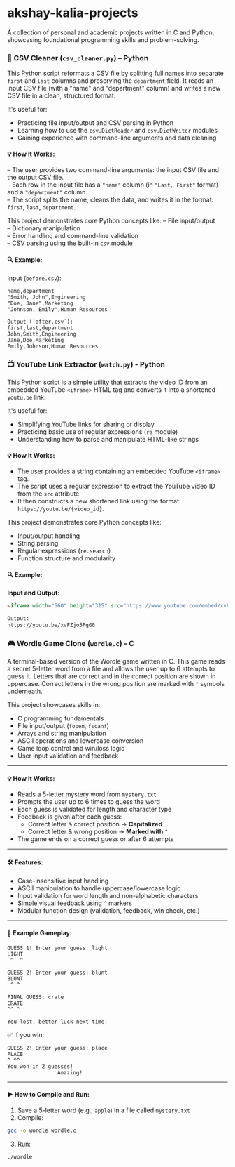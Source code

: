 # akshay-kalia-projects
A collection of personal and academic projects written in C and Python, showcasing foundational programming skills and problem-solving.

### 🧼 CSV Cleaner (`csv_cleaner.py`) – Python

This Python script reformats a CSV file by splitting full names into separate `first` and `last` columns and preserving the `department` field. It reads an input CSV file (with a "name" and "department" column) and writes a new CSV file in a clean, structured format.

It's useful for:
- Practicing file input/output and CSV parsing in Python
- Learning how to use the `csv.DictReader` and `csv.DictWriter` modules
- Gaining experience with command-line arguments and data cleaning

#### 💡 How It Works:
– The user provides two command-line arguments: the input CSV file and the output CSV file.  
– Each row in the input file has a `"name"` column (in `"Last, First"` format) and a `"department"` column.  
– The script splits the name, cleans the data, and writes it in the format: `first`, `last`, `department`.

This project demonstrates core Python concepts like:
– File input/output  
– Dictionary manipulation  
– Error handling and command-line validation  
– CSV parsing using the built-in `csv` module  

#### 🔍 Example:

Input (`before.csv`):
```csv
name,department  
"Smith, John",Engineering  
"Doe, Jane",Marketing  
"Johnson, Emily",Human Resources  

Output (`after.csv`):
first,last,department  
John,Smith,Engineering  
Jane,Doe,Marketing  
Emily,Johnson,Human Resources  
```

### 📺 YouTube Link Extractor (`watch.py`) - Python 

This Python script is a simple utility that extracts the video ID from an embedded YouTube `<iframe>` HTML tag and converts it into a shortened `youtu.be` link.

It's useful for:
- Simplifying YouTube links for sharing or display
- Practicing basic use of regular expressions (`re` module)
- Understanding how to parse and manipulate HTML-like strings

#### 💡 How It Works:
- The user provides a string containing an embedded YouTube `<iframe>` tag.
- The script uses a regular expression to extract the YouTube video ID from the `src` attribute.
- It then constructs a new shortened link using the format: `https://youtu.be/{video_id}`.

This project demonstrates core Python concepts like:
- Input/output handling
- String parsing
- Regular expressions (`re.search`)
- Function structure and modularity

#### 🔍 Example:

**Input and Output:**
```html
<iframe width="560" height="315" src="https://www.youtube.com/embed/xvFZjo5PgG0" frameborder="0"></iframe>

Output:
https://youtu.be/xvFZjo5PgG0
```


### 🎮 Wordle Game Clone (`wordle.c`) - C

A terminal-based version of the Wordle game written in C. This game reads a secret 5-letter word from a file and allows the user up to 6 attempts to guess it. Letters that are correct and in the correct position are shown in uppercase. Correct letters in the wrong position are marked with `^` symbols underneath.

This project showcases skills in:
- C programming fundamentals
- File input/output (`fopen`, `fscanf`)
- Arrays and string manipulation
- ASCII operations and lowercase conversion
- Game loop control and win/loss logic
- User input validation and feedback

---

#### 💡 How It Works:
- Reads a 5-letter mystery word from `mystery.txt`
- Prompts the user up to 6 times to guess the word
- Each guess is validated for length and character type
- Feedback is given after each guess:
  - Correct letter & correct position → **Capitalized**
  - Correct letter & wrong position → **Marked with `^`**
- The game ends on a correct guess or after 6 attempts

---

#### 🛠️ Features:
- Case-insensitive input handling
- ASCII manipulation to handle uppercase/lowercase logic
- Input validation for word length and non-alphabetic characters
- Simple visual feedback using `^` markers
- Modular function design (validation, feedback, win check, etc.)

---

#### 🧪 Example Gameplay:

```text
GUESS 1! Enter your guess: light
LIGHT
 ^  ^

GUESS 2! Enter your guess: blunt
BLUNT
 ^ ^

FINAL GUESS: crate
CRATE
^^ ^

You lost, better luck next time!
```

✅ If you win:
```text
GUESS 2! Enter your guess: place
PLACE
^ ^^
You won in 2 guesses!
                Amazing!
```

---

#### ▶️ How to Compile and Run:
1. Save a 5-letter word (e.g., `apple`) in a file called `mystery.txt`
2. Compile:
```bash
gcc -o wordle wordle.c
```
3. Run:
```bash
./wordle
```




